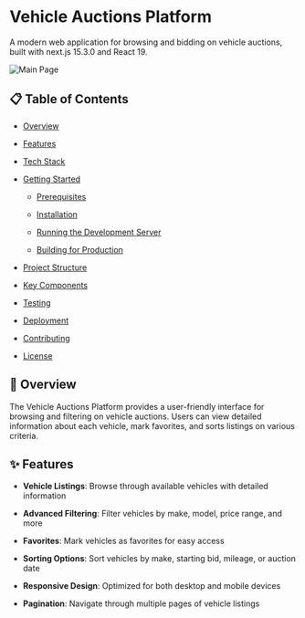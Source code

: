 # Vehicle Auctions Platform

A modern web application for browsing and bidding on vehicle auctions, built with next.js 15.3.0 and React 19.

![Main Page](https://github.com/user-attachments/assets/a9ef25a1-690f-45ab-b16c-98d5b66bd40b)

## 📋 Table of Contents

- [Overview](#overview)

- [Features](#features)

- [Tech Stack](#tech-stack)

- [Getting Started](#getting-started)

  - [Prerequisites](#prerequisites)

  - [Installation](#installation)

  - [Running the Development Server](#running-the-development-server)

  - [Building for Production](#building-for-production)

- [Project Structure](#project-structure)

- [Key Components](#key-components)

- [Testing](#testing)

- [Deployment](#deployment)

- [Contributing](#contributing)

- [License](#license)

## 🚀 Overview

The Vehicle Auctions Platform provides a user-friendly interface for browsing and filtering on vehicle auctions. Users can view detailed information about each vehicle, mark favorites, and sorts listings on various criteria.

## ✨ Features

- **Vehicle Listings**: Browse through available vehicles with detailed information

- **Advanced Filtering**: Filter vehicles by make, model, price range, and more

- **Favorites**: Mark vehicles as favorites for easy access

- **Sorting Options**: Sort vehicles by make, starting bid, mileage, or auction date

- **Responsive Design**: Optimized for both desktop and mobile devices

- **Pagination**: Navigate through multiple pages of vehicle listings
